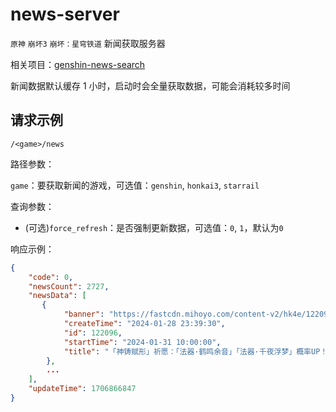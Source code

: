 # news-server

`原神` `崩坏3` `崩坏：星穹铁道` 新闻获取服务器

相关项目：[genshin-news-search](https://github.com/orilights/genshin-news-search)

新闻数据默认缓存 1 小时，启动时会全量获取数据，可能会消耗较多时间

## 请求示例

`/<game>/news`

路径参数：

`game`：要获取新闻的游戏，可选值：`genshin`, `honkai3`, `starrail`

查询参数：

- (可选)`force_refresh`：是否强制更新数据，可选值：`0`, `1`，默认为`0`

响应示例：

```json
{
    "code": 0,
    "newsCount": 2727,
    "newsData": [
       {
            "banner": "https://fastcdn.mihoyo.com/content-v2/hk4e/122096/84688fc7a094fd0757e6f9ab78c17afe_1614695288761725973.jpg",
            "createTime": "2024-01-28 23:39:30",
            "id": 122096,
            "startTime": "2024-01-31 10:00:00",
            "title": "「神铸赋形」祈愿：「法器·鹤鸣余音」「法器·千夜浮梦」概率UP！"
        },
        ...
    ],
    "updateTime": 1706866847
}
```
